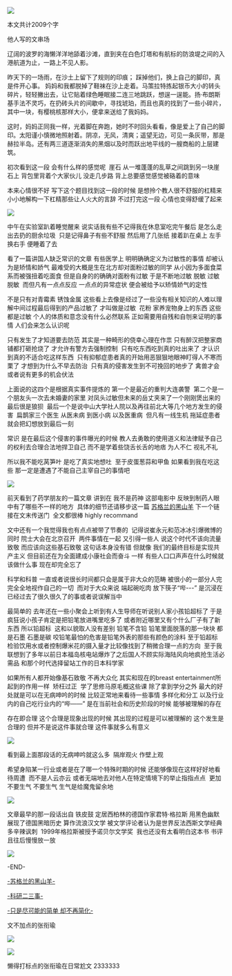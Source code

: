 ![](./images/img_001.png)

本文共计2009个字

他人写的文串场

辽阔的波罗的海懒洋洋地舔着沙滩，直到夹在白色灯塔和有航标的防浪堤之间的入港航道为止，一路上不见人影。

昨天下的一场雨，在沙土上留下了规则的印痕； 踩掉他们，换上自己的脚印，真是件开心事。 妈妈和我都脱掉了鞋袜在沙上走着。马策拉特拣起银币大小的转头碎片，轻轻撇出去，让它贴着绿色睡眠接二连三地跳跃，想逞一逞能。扬·布朗斯基手法不灵巧，在扔砖头片的间歇中，寻找琥珀，而且也真的找到了一些小碎片，其中一块，有樱桃核那样大小，便拿来送给了我妈妈。

这时，妈妈正同我一样，光着脚在奔跑，她时不时回头看看，像是爱上了自己的脚印。太阳谨小慎微地照射着。阴凉，无风，清爽；遥望无边，可见一条灰带，那是赫拉半岛。还有两三道逐渐消失的黑烟以及时而跃出地平线的一艘商船的上层建筑。

初次看到这一段 会有什么样的感觉呢  崖石 从一堆蓬蓬的乱草之间跳到另一块崖石上 背包里背着个大家伙儿 没走几步路 背上总要感觉感觉被硌着的意味

本来心情很不好 写下这个题目找到这一段的时候 是想拎个教人很不舒服的杠精来小小地解构一下杠精那些让人火大的言辞 不过打完这一段 心情也变得舒缓了起来

![](./images/img_002.jpeg)

中午在实验室趴着睡觉醒来 说实话我有些不记得我在休息室吃完午餐后 是怎么走出去扔的厨余垃圾  只是记得鼻子有些不舒服 然后用了几张纸 接着趴在桌上 左手换右手 便睡着了去

看了一篇讲国人缺乏常识的文章 有些医学上 明明确确定义为过敏性的事情 却被认为是矫情和娇气 最难受的大概是生在北方却对面粉过敏的同学 从小因为多面食菜系而被强扭着吃面食 但是自身的的确确对面粉有过敏 于是不断地过敏 脱敏 过敏 脱敏  而但凡有一点点反应 一点点的异常症状 便会被给予以矫情娇气的定性

不是只有对青霉素 锈蚀金属 这些看上去像是经过了一些没有相关知识的人难以理解中间过程最后得到的产品过敏了 才叫做是过敏  花粉 家养宠物身上的东西 这些都是过敏 个人的体质和意念没有什么必然联系 正如需要用自残和自刎来证明的事情 人们会来怎么认识呢

只有发生了才知道要去防范 其实是一种畸形的侥幸心理在作祟 只有醉汉把整家商铺都打砸抢烧了 才允许有警方去强制控制  只有吃东西吃到真的吐出来了 才认识到真的不适合吃这样东西  只有抑郁症患者真的开始用恶狠狠地眼神盯得人不寒而栗了 才想到为什么不早去防治  只有真的侵害发生到不可挽回的地步了 禽兽才会或者说有更多的机会伏法

上面说的这四个是根据真实事件提炼的 第一个是最近的重判大连袭警  第二个是一个朋友头一次去未婚妻的家里 对凤头过敏但未来的岳丈夹来了一个刚刚煲出来的 最后很是狼狈  最后一个是说中山大学社人院以及再往前北大等几个地方发生的侵害  扁鹊家三个医生 从医未病 到医小病 以及医重病  但凡有一线生机 拖延症患者就会把幻想放到最后一刻

常识 是在最后这个侵害的事件曝光的时候 教人去勇敢的使用道义和法律赋予自己的权利去合理合法地捍卫自己 而不是学着些饶舌长舌的地痞 为人不仁 视礼不礼

所以我不能吃莴笋叶 是吃了真实地想吐  至于皮蛋葱蒜和甲鱼 如果看到我在吃这些 那一定是遭遇了不能自己主宰自己的事情吧

![](./images/img_003.jpeg)

前天看到了药学朋友的一篇文章 讲到在 我不是药神 这部电影中 反映到制药人眼中有了哪些不一样的地方  具体的细节还请移步这一篇 [苏格兰的黑山羊](https://mp.weixin.qq.com/s?__biz=MzU1MzUwMTEwNQ==&mid=2247484129&idx=1&sn=1271e7f4762b7201fdf1fd62133c0889&scene=21#wechat_redirect) 下一个链接在文末传送门  全文都很棒 highly recommand

文中还有一个我觉得我也有点点被带了节奏的  记得说崔永元和范冰冰引爆微博的同时 院士大会在北京召开  两件事情在一起 又引得一些人 说这个时代不该向流量致敬 而应该向这些基石致敬 这句话本身没有错 但就像 我们的最终目标是实现共产主义 但目前还在为全面建成小康社会而奋斗 一样 有些人口口声声在什么时候就该做什么事 现在却完全忘了

科学和科普 一直或者说很长时间都只会是属于非大众的范畴 被很小的一部分人完完全全地视作自己的一切  而对于大众来说 端起碗吃肉 放下筷子“哔---” 是沉浸在已经过去了很久很久了的事或者说误解当中

最简单的 去年还在一些小聚会上听到有人生导师在听说别人家小孩铅超标了 于是疯狂说小孩子肯定是把铅笔放进嘴里吃多了 或者附近哪里又有个什么厂子有了新东西 所以铅超标  这和以貌取人没有差别 铅笔不含铅 铅笔里面脱落的那一块块 都是石墨 石墨是碳 咬铅笔最怕的危害是铅笔外表的那些有颜色的涂料 至于铅超标 检验饮用水或者控制爆米花的摄入量才比较像找到了稍微合理一点的方向  至于我联想到了多年以前日本福岛核电站爆炸了之后国人不顾实际海陆风向地疯抢生活必需品 和那个时代选择留站工作的日本科学家

如果所有人都开始像基石致敬 不再大众化 其实和现在的breast entertainment所起到的作用一样  矫枉过正  学了思修马原毛概这些课 除了拿到学分之外 最大的好处就是可以在无病呻吟的时候 比较正常地来看待一些事情 多样化和分工 以及行业内的自己吃行业内的“哔——” 是在当前社会和历史阶段的时候 能够被理解的存在

存在即合理 这个合理是现象出现的时候 其出现的过程是可以被理解的 这个发生是合理的 但并不是说这件事就合理 这件事就多么有意义

![](./images/img_004.jpeg)

看到最上面那段话的无病呻吟就这么多  隔岸观火 作壁上观

希望身陷某一行业或者是在了哪一个特殊时期的时候 还能够像现在这样好好地看待周遭  而不是人云亦云 或者无端地去对他人在特定情境下的举止指指点点  更加不要生气 不要生气 生气是给魔鬼留余地

![](./images/img_005.jpeg)

文章最早的那一段话出自 铁皮鼓 定居西柏林的德国作家君特·格拉斯 用黑色幽默展现了德国黑暗历史 算作流浪汉文学 被文学评论者认为是世界反法西斯文学经典 多辛辣讽刺  1999年格拉斯被授予诺贝尔文学奖  我也还没有太看明白这本书 书评且往后慢慢放一放

![](./images/img_006.png)

-END-

[-苏格兰的黑山羊-](https://mp.weixin.qq.com/s?__biz=MzU1MzUwMTEwNQ==&mid=2247484129&idx=1&sn=1271e7f4762b7201fdf1fd62133c0889&scene=21#wechat_redirect)

[-科研二三事-](http://mp.weixin.qq.com/s?__biz=MzUzNjE3NzA3Mg==&mid=2247484290&idx=1&sn=198347db11a3a0879553b589d69c0e6e&chksm=fafb735dcd8cfa4bd55ef8feefa4bc7bd68e615db3f97c5dddcc545ffa9319e0baf0247436d9&scene=21#wechat_redirect)

[-只是尽可能的简单 却不再简化-](http://mp.weixin.qq.com/s?__biz=MzUzNjE3NzA3Mg==&mid=2247484253&idx=1&sn=a34e4728c9028d275ccdfc86208e3bf7&chksm=fafb7382cd8cfa940ddc1bb01aaab61f4850a966731eaa212817705c440b80a8d6fe2d43086b&scene=21#wechat_redirect)

文不加点的张衔瑜

![](./images/img_007.jpeg)

![](./images/img_008.png)

懒得打标点的张衔瑜在日常尬文 2333333
